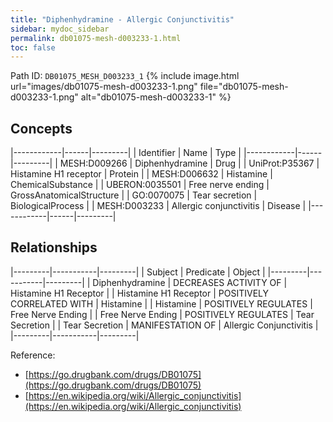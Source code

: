 ```yaml
---
title: "Diphenhydramine - Allergic Conjunctivitis"
sidebar: mydoc_sidebar
permalink: db01075-mesh-d003233-1.html
toc: false 
---
```



Path ID: `DB01075_MESH_D003233_1`
{% include image.html url="images/db01075-mesh-d003233-1.png" file="db01075-mesh-d003233-1.png" alt="db01075-mesh-d003233-1" %}

## Concepts

|------------|------|---------|
| Identifier | Name | Type    |
|------------|------|---------|
| MESH:D009266 | Diphenhydramine | Drug |
| UniProt:P35367 | Histamine H1 receptor | Protein |
| MESH:D006632 | Histamine | ChemicalSubstance |
| UBERON:0035501 | Free nerve ending | GrossAnatomicalStructure |
| GO:0070075 | Tear secretion | BiologicalProcess |
| MESH:D003233 | Allergic conjunctivitis | Disease |
|------------|------|---------|

## Relationships

|---------|-----------|---------|
| Subject | Predicate | Object  |
|---------|-----------|---------|
| Diphenhydramine | DECREASES ACTIVITY OF | Histamine H1 Receptor |
| Histamine H1 Receptor | POSITIVELY CORRELATED WITH | Histamine |
| Histamine | POSITIVELY REGULATES | Free Nerve Ending |
| Free Nerve Ending | POSITIVELY REGULATES | Tear Secretion |
| Tear Secretion | MANIFESTATION OF | Allergic Conjunctivitis |
|---------|-----------|---------|

Reference: 
  - [https://go.drugbank.com/drugs/DB01075](https://go.drugbank.com/drugs/DB01075)
  - [https://en.wikipedia.org/wiki/Allergic_conjunctivitis](https://en.wikipedia.org/wiki/Allergic_conjunctivitis)
